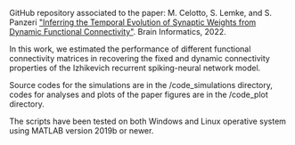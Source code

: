 GitHub repository associated to the paper: M. Celotto, S. Lemke, and S. Panzeri ["Inferring the Temporal Evolution of Synaptic Weights from Dynamic Functional Connectivity"](https://braininformatics.springeropen.com/articles/10.1186/s40708-022-00178-0). Brain Informatics, 2022. 

In this work, we estimated the performance of different functional connectivity matrices in recovering the fixed and dynamic connectivity properties of the Izhikevich recurrent spiking-neural network model.

Source codes for the simulations are in the /code_simulations directory, codes for analyses and plots of the paper figures are in the /code_plot directory.

The scripts have been tested on both Windows and Linux operative system using MATLAB version 2019b or newer.
